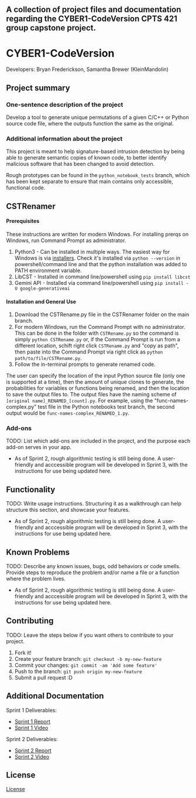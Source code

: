 ## A collection of project files and documentation regarding the CYBER1-CodeVersion CPTS 421 group capstone project. ## 

# CYBER1-CodeVersion

Developers: Bryan Frederickson, Samantha Brewer (KleinMandolin)

## Project summary

### One-sentence description of the project

Develop a tool to generate unique permutations of a given C/C++ or Python source code file, where the outputs function the same as the original.

### Additional information about the project

This project is meant to help signature-based intrusion detection by being able to generate semantic copies of known code, to better identify malicious software that has been changed to avoid detection.

Rough prototypes can be found in the `python_notebook_tests` branch, which has been kept separate to ensure that main contains only accessible, functional code.

## CSTRenamer
#### Prerequisites
These instructions are written for modern Windows. For installing prerqs on Windows, run Command Prompt as administrator.
1. Python3 - Can be installed in multiple ways. The easiest way for Windows is via [installers](https://www.python.org/downloads/windows/). Check it's installed via `python --version` in powershell/command line and that the python installation was added to PATH environment variable.
2. LibCST - Installed in command line/powershell using `pip install libcst`
3. Gemini API - Installed via command line/powershell using `pip install -U google-generativeai`

#### Installation and General Use
1. Download the CSTRename.py file in the CSTRenamer folder on the main branch.
2. For modern Windows, run the Command Prompt with no administrator. This can be done in the folder with `CSTRename.py` so the command is simply `python CSTRename.py` or, if the Command Prompt is run from a different location, schift right click `CSTRename.py` and "copy as path", then paste into the Command Prompt via right click as `python path/to/file/CSTRename.py`.
3. Follow the in-terminal prompts to generate renamed code.

The user can specify the location of the input Python source file (only one is supported at a time), then the amount of unique clones to generate, the probabilities for variables or functions being renamed, and then the location to save the output files to. The output files have the naming scheme of `[original name]_RENAMED_[count].py`. For example, using the "func-names-complex.py" test file in the Python notebooks test branch, the second output would be `func-names-complex_RENAMED_1.py`.

### Add-ons

TODO: List which add-ons are included in the project, and the purpose each add-on serves in your app.
- As of Sprint 2, rough algorithmic testing is still being done. A user-friendly and acccessible program will be developed in Sprint 3, with the instructions for use being updated here.

## Functionality

TODO: Write usage instructions. Structuring it as a walkthrough can help structure this section,
and showcase your features.
- As of Sprint 2, rough algorithmic testing is still being done. A user-friendly and acccessible program will be developed in Sprint 3, with the instructions for use being updated here.


## Known Problems

TODO: Describe any known issues, bugs, odd behaviors or code smells. 
Provide steps to reproduce the problem and/or name a file or a function where the problem lives.
- As of Sprint 2, rough algorithmic testing is still being done. A user-friendly and acccessible program will be developed in Sprint 3, with the instructions for use being updated here.


## Contributing

TODO: Leave the steps below if you want others to contribute to your project.

1. Fork it!
2. Create your feature branch: `git checkout -b my-new-feature`
3. Commit your changes: `git commit -am 'Add some feature'`
4. Push to the branch: `git push origin my-new-feature`
5. Submit a pull request :D

## Additional Documentation

Sprint 1 Deliverables:
  * [Sprint 1 Report](https://github.com/BryanFrederickson/CYBER1-CodeVersion/blob/a25a48244798548cd4a268eccc165d2b1de35dab/Sprints/Sprint%201/Sprint%201%20Report.md)
  * [Sprint 1 Video](https://youtu.be/1v400lVrzvU)

Sprint 2 Deliverables:
  * [Sprint 2 Report](https://github.com/BryanFrederickson/CYBER1-CodeVersion/blob/6e0719cde0e0347c24d3416c51d3eb0ba2188fb2/Sprints/Sprint%202/Sprint%202%20Report.md)
  * [Sprint 2 Video](https://youtu.be/h4OGVBQQoWc)

## License

[License](./LICENSE)
